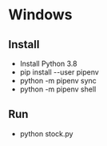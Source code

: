 # Windows

## Install

- Install Python 3.8
- pip install --user pipenv
- python -m pipenv sync
- python -m pipenv shell

## Run
- python stock.py
